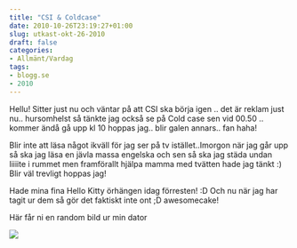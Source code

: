 ```yaml
---
title: "CSI & Coldcase"
date: 2010-10-26T23:19:27+01:00
slug: utkast-okt-26-2010
draft: false
categories:
- Allmänt/Vardag
tags:
- blogg.se
- 2010
---
```

Hellu! Sitter just nu och väntar på att CSI ska börja igen .. det är reklam just nu.. hursomhelst så tänkte jag också se på Cold case sen vid 00.50 .. kommer ändå gå upp kl 10 hoppas jag.. blir galen annars.. fan haha!  
  
Blir inte att läsa något ikväll för jag ser på tv istället..Imorgon när jag går upp så ska jag läsa en jävla massa engelska och sen så ska jag städa undan liiiite i rummet men framförallt hjälpa mamma med tvätten hade jag tänkt :) Blir väl trevligt hoppas jag!  
  
Hade mina fina Hello Kitty örhängen idag förresten! :D Och nu när jag har tagit ur dem så gör det faktiskt inte ont ;D awesomecake!  
  
Här får ni en random bild ur min dator  
  
![](/assets/images/blogg.se/dsc01066_114125336.jpg)